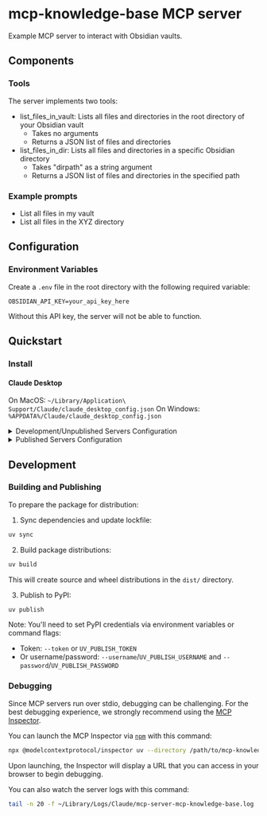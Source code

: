 # mcp-knowledge-base MCP server

Example MCP server to interact with Obsidian vaults.

## Components

### Tools

The server implements two tools:
- list_files_in_vault: Lists all files and directories in the root directory of your Obsidian vault
  - Takes no arguments
  - Returns a JSON list of files and directories
- list_files_in_dir: Lists all files and directories in a specific Obsidian directory
  - Takes "dirpath" as a string argument
  - Returns a JSON list of files and directories in the specified path

### Example prompts

- List all files in my vault
- List all files in the XYZ directory

## Configuration

### Environment Variables

Create a `.env` file in the root directory with the following required variable:

```
OBSIDIAN_API_KEY=your_api_key_here
```

Without this API key, the server will not be able to function.

## Quickstart

### Install

#### Claude Desktop

On MacOS: `~/Library/Application\ Support/Claude/claude_desktop_config.json`
On Windows: `%APPDATA%/Claude/claude_desktop_config.json`

<details>
  <summary>Development/Unpublished Servers Configuration</summary>
  
```json
{
  "mcpServers": {
    "mcp-knowledge-base": {
      "command": "uv",
      "args": [
        "--directory",
        "<dir_to>/mcp-knowledge-base",
        "run",
        "mcp-knowledge-base"
      ]
    }
  }
}
```
</details>

<details>
  <summary>Published Servers Configuration</summary>
  
```json
{
  "mcpServers": {
    "mcp-knowledge-base": {
      "command": "uvx",
      "args": [
        "mcp-knowledge-base"
      ]
    }
  }
}
```
</details>

## Development

### Building and Publishing

To prepare the package for distribution:

1. Sync dependencies and update lockfile:
```bash
uv sync
```

2. Build package distributions:
```bash
uv build
```

This will create source and wheel distributions in the `dist/` directory.

3. Publish to PyPI:
```bash
uv publish
```

Note: You'll need to set PyPI credentials via environment variables or command flags:
- Token: `--token` or `UV_PUBLISH_TOKEN`
- Or username/password: `--username`/`UV_PUBLISH_USERNAME` and `--password`/`UV_PUBLISH_PASSWORD`

### Debugging

Since MCP servers run over stdio, debugging can be challenging. For the best debugging
experience, we strongly recommend using the [MCP Inspector](https://github.com/modelcontextprotocol/inspector).

You can launch the MCP Inspector via [`npm`](https://docs.npmjs.com/downloading-and-installing-node-js-and-npm) with this command:

```bash
npx @modelcontextprotocol/inspector uv --directory /path/to/mcp-knowledge-base run mcp-knowledge-base
```

Upon launching, the Inspector will display a URL that you can access in your browser to begin debugging.

You can also watch the server logs with this command:

```bash
tail -n 20 -f ~/Library/Logs/Claude/mcp-server-mcp-knowledge-base.log
```
